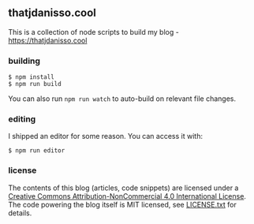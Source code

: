 ## thatjdanisso.cool

This is a collection of node scripts to build my blog - https://thatjdanisso.cool

### building

```
$ npm install
$ npm run build
```

You can also run `npm run watch` to auto-build on relevant file changes.

### editing

I shipped an editor for some reason. You can access it with:

```
$ npm run editor
```

### license

The contents of this blog (articles, code snippets) are licensed under a [Creative Commons Attribution-NonCommercial 4.0 International License](https://creativecommons.org/licenses/by-nc/4.0/). The code powering the blog itself is MIT licensed, see [LICENSE.txt](/LICENSE.txt) for details.
